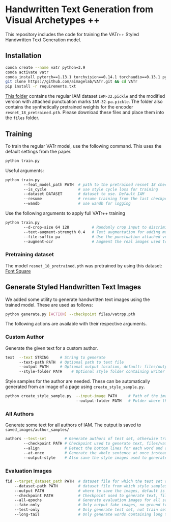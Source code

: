 # Handwritten Text Generation from Visual Archetypes ++

This repository includes the code for training the VATr++ Styled Handwritten Text Generation model.

## Installation

```bash
conda create --name vatr python=3.9
conda activate vatr
conda install pytorch==1.13.1 torchvision==0.14.1 torchaudio==0.13.1 pytorch-cuda=11.7 -c pytorch -c nvidia
git clone https://github.com/aimagelab/VATr.git && cd VATr
pip install -r requirements.txt
```

[This folder](https://drive.google.com/drive/folders/13rJhjl7VsyiXlPTBvnp1EKkKEhckLalr?usp=sharing) contains the regular IAM dataset `IAM-32.pickle` and the modified version with attached punctuation marks `IAM-32-pa.pickle`.
The folder also contains the synthetically pretrained weights for the encoder `resnet_18_pretrained.pth`.
Please download these files and place them into the `files` folder.

## Training

To train the regular VATr model, use the following command. This uses the default settings from the paper.

```bash
python train.py
```

Useful arguments:
```bash
python train.py
        --feat_model_path PATH  # path to the pretrained resnet 18 checkpoint. By default this is the synthetically pretrained model
        --is_cycle              # use style cycle loss for training
        --dataset DATASET       # dataset to use. Default IAM
        --resume                # resume training from the last checkpoint with the same name
        --wandb                 # use wandb for logging
```

Use the following arguments to apply full VATr++ training
```bash
python train.py
        --d-crop-size 64 128          # Randomly crop input to discriminator to width 64 to 128
        --text-augment-strength 0.4   # Text augmentation for adding more rare characters
        --file-suffix pa              # Use the punctuation attached version of IAM
        --augment-ocr                 # Augment the real images used to train the OCR model
```

### Pretraining dataset
The model `resnet_18_pretrained.pth` was pretrained by using this dataset: [Font Square](https://github.com/aimagelab/font_square)


## Generate Styled Handwritten Text Images

We added some utility to generate handwritten text images using the trained model. These are used as follows:

```bash
python generate.py [ACTION] --checkpoint files/vatrpp.pth
```

The following actions are available with their respective arguments.

### Custom Author

Generate the given text for a custom author.

```bash
text  --text STRING     # String to generate
      --text-path PATH  # Optional path to text file
      --output PATH     # Optional output location, default: files/output.png
      --style-folder PATH    # Optional style folder containing writer samples, default: 'files/style_samples/00'
```
Style samples for the author are needed. These can be automatically generated from an image of a page using `create_style_sample.py`.
```bash
python create_style_sample.py  --input-image PATH     # Path of the image to extract the style samples from.
                               --output-folder PATH   # Folder where the style samples should be saved
```

### All Authors

Generate some text for all authors of IAM. The output is saved to `saved_images/author_samples/`

```bash
authors --test-set        # Generate authors of test set, otherwise training set is generated
        --checkpoint PATH # Checkpoint used to generate text, files/vatr.pth by default
        --align           # Detect the bottom lines for each word and align them
        --at-once         # Generate the whole sentence at once instead of word-by-word
        --output-style    # Also save the style images used to generate the words
```

### Evaluation Images

```bash
fid --target_dataset_path PATH  # dataset file for which the test set will be generated
    --dataset-path PATH         # dataset file from which style samples will be taken, for example the attached punctuation
    --output PATH               # where to save the images, default is saved_images/fid
    --checkpoint PATH           # Checkpoint used to generate text, files/vatr.pth by default
    --all-epochs                # Generate evaluation images for all saved epochs available (checkpoint has to be a folder)
    --fake-only                 # Only output fake images, no ground truth
    --test-only                 # Only generate test set, not train set
    --long-tail                 # Only generate words containing long tail characters
```
